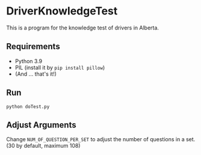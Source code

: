 # DriverKnowledgeTest
This is a program for the knowledge test of drivers in Alberta.

## Requirements
- Python 3.9
- PIL (install it by ```pip install pillow```)
- (And ... that's it!)

## Run
```
python doTest.py
```

## Adjust Arguments
Change ```NUM_OF_QUESTION_PER_SET``` to adjust the number of questions in a set. (30 by default, maximum 108)
